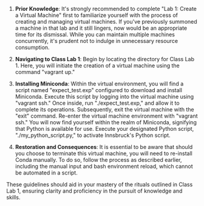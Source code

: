 
1. **Prior Knowledge**: It's strongly recommended to complete "Lab 1: Create a Virtual Machine" first to familiarize yourself with the process of creating and managing virtual machines. If you've previously summoned a machine in that lab and it still lingers, now would be an appropriate time for its dismissal. While you can maintain multiple machines concurrently, it's prudent not to indulge in unnecessary resource consumption.

2. **Navigating to Class Lab 1**: Begin by locating the directory for Class Lab 1. Here, you will initiate the creation of a virtual machine using the command "vagrant up."

3. **Installing Miniconda**: Within the virtual environment, you will find a script named "expect_test.exp" configured to download and install Miniconda. Execute this script by logging into the virtual machine using "vagrant ssh." Once inside, run "./expect_test.exp," and allow it to complete its operations. Subsequently, exit the virtual machine with the "exit" command. Re-enter the virtual machine environment with "vagrant ssh." You will now find yourself within the realm of Miniconda, signifying that Python is available for use. Execute your designated Python script, "./my_python_script.py," to activate Innsbruck's Python script.

4. **Restoration and Consequences**: It is essential to be aware that should you choose to terminate this virtual machine, you will need to re-install Conda manually. To do so, follow the process as described earlier, including the manual input and bash environment reload, which cannot be automated in a script.

These guidelines should aid in your mastery of the rituals outlined in Class Lab 1, ensuring clarity and proficiency in the pursuit of knowledge and skills.